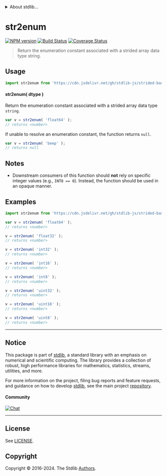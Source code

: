 <!--

@license Apache-2.0

Copyright (c) 2021 The Stdlib Authors.

Licensed under the Apache License, Version 2.0 (the "License");
you may not use this file except in compliance with the License.
You may obtain a copy of the License at

   http://www.apache.org/licenses/LICENSE-2.0

Unless required by applicable law or agreed to in writing, software
distributed under the License is distributed on an "AS IS" BASIS,
WITHOUT WARRANTIES OR CONDITIONS OF ANY KIND, either express or implied.
See the License for the specific language governing permissions and
limitations under the License.

-->


<details>
  <summary>
    About stdlib...
  </summary>
  <p>We believe in a future in which the web is a preferred environment for numerical computation. To help realize this future, we've built stdlib. stdlib is a standard library, with an emphasis on numerical and scientific computation, written in JavaScript (and C) for execution in browsers and in Node.js.</p>
  <p>The library is fully decomposable, being architected in such a way that you can swap out and mix and match APIs and functionality to cater to your exact preferences and use cases.</p>
  <p>When you use stdlib, you can be absolutely certain that you are using the most thorough, rigorous, well-written, studied, documented, tested, measured, and high-quality code out there.</p>
  <p>To join us in bringing numerical computing to the web, get started by checking us out on <a href="https://github.com/stdlib-js/stdlib">GitHub</a>, and please consider <a href="https://opencollective.com/stdlib">financially supporting stdlib</a>. We greatly appreciate your continued support!</p>
</details>

# str2enum

[![NPM version][npm-image]][npm-url] [![Build Status][test-image]][test-url] [![Coverage Status][coverage-image]][coverage-url] <!-- [![dependencies][dependencies-image]][dependencies-url] -->

> Return the enumeration constant associated with a strided array data type string.

<!-- Section to include introductory text. Make sure to keep an empty line after the intro `section` element and another before the `/section` close. -->

<section class="intro">

</section>

<!-- /.intro -->

<!-- Package usage documentation. -->



<section class="usage">

## Usage

```javascript
import str2enum from 'https://cdn.jsdelivr.net/gh/stdlib-js/strided-base-dtype-str2enum@deno/mod.js';
```

#### str2enum( dtype )

Return the enumeration constant associated with a strided array data type `string`.

```javascript
var v = str2enum( 'float64' );
// returns <number>
```

If unable to resolve an enumeration constant, the function returns `null`.

```javascript
var v = str2enum( 'beep' );
// returns null
```

</section>

<!-- /.usage -->

<!-- Package usage notes. Make sure to keep an empty line after the `section` element and another before the `/section` close. -->

<section class="notes">

## Notes

-   Downstream consumers of this function should **not** rely on specific integer values (e.g., `INT8 == 0`). Instead, the function should be used in an opaque manner.

</section>

<!-- /.notes -->

<!-- Package usage examples. -->

<section class="examples">

## Examples

<!-- eslint no-undef: "error" -->

```javascript
import str2enum from 'https://cdn.jsdelivr.net/gh/stdlib-js/strided-base-dtype-str2enum@deno/mod.js';

var v = str2enum( 'float64' );
// returns <number>

v = str2enum( 'float32' );
// returns <number>

v = str2enum( 'int32' );
// returns <number>

v = str2enum( 'int16' );
// returns <number>

v = str2enum( 'int8' );
// returns <number>

v = str2enum( 'uint32' );
// returns <number>

v = str2enum( 'uint16' );
// returns <number>

v = str2enum( 'uint8' );
// returns <number>
```

</section>

<!-- /.examples -->

<!-- Section to include cited references. If references are included, add a horizontal rule *before* the section. Make sure to keep an empty line after the `section` element and another before the `/section` close. -->

<section class="references">

</section>

<!-- /.references -->

<!-- Section for related `stdlib` packages. Do not manually edit this section, as it is automatically populated. -->

<section class="related">

</section>

<!-- /.related -->

<!-- Section for all links. Make sure to keep an empty line after the `section` element and another before the `/section` close. -->


<section class="main-repo" >

* * *

## Notice

This package is part of [stdlib][stdlib], a standard library with an emphasis on numerical and scientific computing. The library provides a collection of robust, high performance libraries for mathematics, statistics, streams, utilities, and more.

For more information on the project, filing bug reports and feature requests, and guidance on how to develop [stdlib][stdlib], see the main project [repository][stdlib].

#### Community

[![Chat][chat-image]][chat-url]

---

## License

See [LICENSE][stdlib-license].


## Copyright

Copyright &copy; 2016-2024. The Stdlib [Authors][stdlib-authors].

</section>

<!-- /.stdlib -->

<!-- Section for all links. Make sure to keep an empty line after the `section` element and another before the `/section` close. -->

<section class="links">

[npm-image]: http://img.shields.io/npm/v/@stdlib/strided-base-dtype-str2enum.svg
[npm-url]: https://npmjs.org/package/@stdlib/strided-base-dtype-str2enum

[test-image]: https://github.com/stdlib-js/strided-base-dtype-str2enum/actions/workflows/test.yml/badge.svg?branch=v0.2.2
[test-url]: https://github.com/stdlib-js/strided-base-dtype-str2enum/actions/workflows/test.yml?query=branch:v0.2.2

[coverage-image]: https://img.shields.io/codecov/c/github/stdlib-js/strided-base-dtype-str2enum/main.svg
[coverage-url]: https://codecov.io/github/stdlib-js/strided-base-dtype-str2enum?branch=main

<!--

[dependencies-image]: https://img.shields.io/david/stdlib-js/strided-base-dtype-str2enum.svg
[dependencies-url]: https://david-dm.org/stdlib-js/strided-base-dtype-str2enum/main

-->

[chat-image]: https://img.shields.io/gitter/room/stdlib-js/stdlib.svg
[chat-url]: https://app.gitter.im/#/room/#stdlib-js_stdlib:gitter.im

[stdlib]: https://github.com/stdlib-js/stdlib

[stdlib-authors]: https://github.com/stdlib-js/stdlib/graphs/contributors

[umd]: https://github.com/umdjs/umd
[es-module]: https://developer.mozilla.org/en-US/docs/Web/JavaScript/Guide/Modules

[deno-url]: https://github.com/stdlib-js/strided-base-dtype-str2enum/tree/deno
[deno-readme]: https://github.com/stdlib-js/strided-base-dtype-str2enum/blob/deno/README.md
[umd-url]: https://github.com/stdlib-js/strided-base-dtype-str2enum/tree/umd
[umd-readme]: https://github.com/stdlib-js/strided-base-dtype-str2enum/blob/umd/README.md
[esm-url]: https://github.com/stdlib-js/strided-base-dtype-str2enum/tree/esm
[esm-readme]: https://github.com/stdlib-js/strided-base-dtype-str2enum/blob/esm/README.md
[branches-url]: https://github.com/stdlib-js/strided-base-dtype-str2enum/blob/main/branches.md

[stdlib-license]: https://raw.githubusercontent.com/stdlib-js/strided-base-dtype-str2enum/main/LICENSE

</section>

<!-- /.links -->
